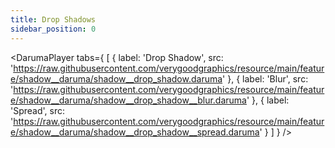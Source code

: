 ```yaml
---
title: Drop Shadows
sidebar_position: 0
---
```


<DarumaPlayer
  tabs={
    [
      {
        label: 'Drop Shadow',
        src: 'https://raw.githubusercontent.com/verygoodgraphics/resource/main/feature/shadow__daruma/shadow__drop_shadow.daruma'
      },
      {
        label: 'Blur',
        src: 'https://raw.githubusercontent.com/verygoodgraphics/resource/main/feature/shadow__daruma/shadow__drop_shadow__blur.daruma'
      },
      {
        label: 'Spread',
        src: 'https://raw.githubusercontent.com/verygoodgraphics/resource/main/feature/shadow__daruma/shadow__drop_shadow__spread.daruma'
      }
    ]
  }
 />